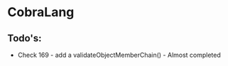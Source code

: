 CobraLang
=========

Todo's:
-------
 - Check 169 - add a validateObjectMemberChain() - Almost completed
 		